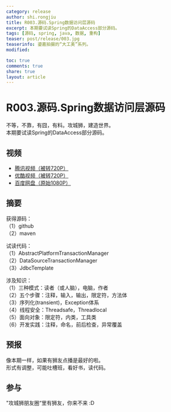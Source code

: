 ```yaml
---
category: release
author: shi.rongjiu
title: R003.源码.Spring数据访问层源码
excerpt: 本期要试读Spring的DataAccess部分源码。
tags: [源码, spring, java, 数据, 重构]
teaser: post/release/003.jpg
teaserinfo: 鎏嘉拍摄的“大工美”系列。
modified: 

toc: true
comments: true
share: true
layout: article
---
```


# R003.源码.Spring数据访问层源码

不等，不靠，有囧，有料。攻城狮，建造世界。  
本期要试读Spring的DataAccess部分源码。  

## 视频

  * [腾讯视频（被转720P）](http://v.qq.com/x/page/t0148t45fl1.html)
  * [优酷视频（被转720P）](http://v.youku.com/v_show/id_XNzY2NDI0ODc2.html)
  * [百度网盘（原始1080P）](http://pan.baidu.com/s/1geI4HJ9)

## 摘要

获得源码：  
（1）github  
（2）maven  

试读代码：  
（1）AbstractPlatformTransactionManager  
（2）DataSourceTransactionManager  
（3）JdbcTemplate  

涉及知识：  
（1）三种模式：读者（或人脑），电脑，作者  
（2）五个步骤：注释，输入，输出，限定符，方法体  
（3）序列化(transient)，Exception体系  
（4）线程安全：Threadsafe，Threadlocal  
（5）面向对象：限定符，内类，工具类  
（6）开发实践：注释，命名，前后检查，异常覆盖  

## 预报

像本期一样，如果有狮友点播是最好的啦。  
形式有调整，可能吐槽班，看好书，读代码。  

## 参与

"攻城狮朋友圈“里有狮友，你来不来 :D  

